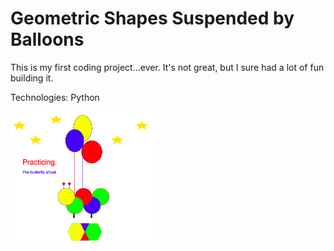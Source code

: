 <h1>Geometric Shapes Suspended by Balloons</h1>

<p>This is my first coding project...ever. It's not great, but I sure had a lot of fun building it.</p>

<p>Technologies: Python</p>

<img src="caterpillar.png" alt="Caterpillar" height="45%" width="45%">
